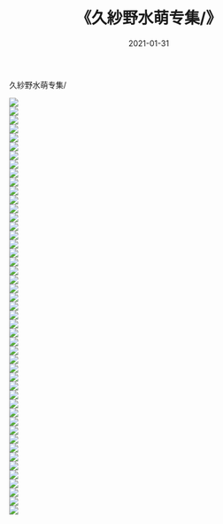 ﻿---
layout: post
title:  《久紗野水萌专集/》
date:   2021-01-31
img: http://img.660000.xyz/Sharelink/唯美/2021/久紗野水萌专集//000.jpg
categories: [美女, 清纯, 唯美]
---

久紗野水萌专集/

  ![](http://img.660000.xyz/Sharelink/唯美/2021/久紗野水萌专集/001.jpg) <br> ![](http://img.660000.xyz/Sharelink/唯美/2021/久紗野水萌专集/002.jpg) <br> ![](http://img.660000.xyz/Sharelink/唯美/2021/久紗野水萌专集/003.jpg) <br> ![](http://img.660000.xyz/Sharelink/唯美/2021/久紗野水萌专集/004.jpg) <br> ![](http://img.660000.xyz/Sharelink/唯美/2021/久紗野水萌专集/005.jpg) <br> ![](http://img.660000.xyz/Sharelink/唯美/2021/久紗野水萌专集/006.jpg) <br> ![](http://img.660000.xyz/Sharelink/唯美/2021/久紗野水萌专集/007.jpg) <br> ![](http://img.660000.xyz/Sharelink/唯美/2021/久紗野水萌专集/008.jpg) <br> ![](http://img.660000.xyz/Sharelink/唯美/2021/久紗野水萌专集/009.jpg) <br> ![](http://img.660000.xyz/Sharelink/唯美/2021/久紗野水萌专集/010.jpg) <br> ![](http://img.660000.xyz/Sharelink/唯美/2021/久紗野水萌专集/011.jpg) <br> ![](http://img.660000.xyz/Sharelink/唯美/2021/久紗野水萌专集/012.jpg) <br> ![](http://img.660000.xyz/Sharelink/唯美/2021/久紗野水萌专集/013.jpg) <br> ![](http://img.660000.xyz/Sharelink/唯美/2021/久紗野水萌专集/014.jpg) <br> ![](http://img.660000.xyz/Sharelink/唯美/2021/久紗野水萌专集/015.jpg) <br> ![](http://img.660000.xyz/Sharelink/唯美/2021/久紗野水萌专集/016.jpg) <br> ![](http://img.660000.xyz/Sharelink/唯美/2021/久紗野水萌专集/017.jpg) <br> ![](http://img.660000.xyz/Sharelink/唯美/2021/久紗野水萌专集/018.jpg) <br> ![](http://img.660000.xyz/Sharelink/唯美/2021/久紗野水萌专集/019.jpg) <br> ![](http://img.660000.xyz/Sharelink/唯美/2021/久紗野水萌专集/020.jpg) <br> ![](http://img.660000.xyz/Sharelink/唯美/2021/久紗野水萌专集/021.jpg) <br> ![](http://img.660000.xyz/Sharelink/唯美/2021/久紗野水萌专集/022.jpg) <br> ![](http://img.660000.xyz/Sharelink/唯美/2021/久紗野水萌专集/023.jpg) <br> ![](http://img.660000.xyz/Sharelink/唯美/2021/久紗野水萌专集/024.jpg) <br> ![](http://img.660000.xyz/Sharelink/唯美/2021/久紗野水萌专集/025.jpg) <br> ![](http://img.660000.xyz/Sharelink/唯美/2021/久紗野水萌专集/026.jpg) <br> ![](http://img.660000.xyz/Sharelink/唯美/2021/久紗野水萌专集/027.jpg) <br> ![](http://img.660000.xyz/Sharelink/唯美/2021/久紗野水萌专集/028.jpg) <br> ![](http://img.660000.xyz/Sharelink/唯美/2021/久紗野水萌专集/029.jpg) <br> ![](http://img.660000.xyz/Sharelink/唯美/2021/久紗野水萌专集/030.jpg) <br> ![](http://img.660000.xyz/Sharelink/唯美/2021/久紗野水萌专集/031.jpg) <br> ![](http://img.660000.xyz/Sharelink/唯美/2021/久紗野水萌专集/032.jpg) <br> ![](http://img.660000.xyz/Sharelink/唯美/2021/久紗野水萌专集/033.jpg) <br> ![](http://img.660000.xyz/Sharelink/唯美/2021/久紗野水萌专集/034.jpg) <br> ![](http://img.660000.xyz/Sharelink/唯美/2021/久紗野水萌专集/035.jpg) <br> ![](http://img.660000.xyz/Sharelink/唯美/2021/久紗野水萌专集/036.jpg) <br> ![](http://img.660000.xyz/Sharelink/唯美/2021/久紗野水萌专集/037.jpg) <br> ![](http://img.660000.xyz/Sharelink/唯美/2021/久紗野水萌专集/038.jpg) <br> ![](http://img.660000.xyz/Sharelink/唯美/2021/久紗野水萌专集/039.jpg) <br> ![](http://img.660000.xyz/Sharelink/唯美/2021/久紗野水萌专集/040.jpg) <br> ![](http://img.660000.xyz/Sharelink/唯美/2021/久紗野水萌专集/041.jpg) <br> ![](http://img.660000.xyz/Sharelink/唯美/2021/久紗野水萌专集/042.jpg) <br> ![](http://img.660000.xyz/Sharelink/唯美/2021/久紗野水萌专集/043.jpg) <br> ![](http://img.660000.xyz/Sharelink/唯美/2021/久紗野水萌专集/044.jpg) <br> ![](http://img.660000.xyz/Sharelink/唯美/2021/久紗野水萌专集/045.jpg) <br> ![](http://img.660000.xyz/Sharelink/唯美/2021/久紗野水萌专集/046.jpg) <br> ![](http://img.660000.xyz/Sharelink/唯美/2021/久紗野水萌专集/047.jpg) <br>